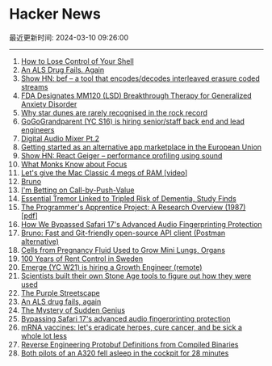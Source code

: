 # Hacker News

最近更新时间: 2024-03-10 09:26:00

--- 
1. [How to Lose Control of Your Shell](https://registerspill.thorstenball.com/p/how-to-lose-control-of-your-shell) 
2. [An ALS Drug Fails. Again](https://www.science.org/content/blog-post/als-drug-fails-again) 
3. [Show HN: bef – a tool that encodes/decodes interleaved erasure coded streams](https://github.com/gbletr42/bef) 
4. [FDA Designates MM120 (LSD) Breakthrough Therapy for Generalized Anxiety Disorder](https://www.businesswire.com/news/home/20240307733599/en/MindMed-Receives-FDA-Breakthrough-Therapy-Designation-and-Announces-Positive-12-Week-Durability-Data-From-Phase-2B-Study-of-MM120-for-Generalized-Anxiety-Disorder) 
5. [Why star dunes are rarely recognised in the rock record](https://www.nature.com/articles/s41598-024-53485-3) 
6. [GoGoGrandparent (YC S16) is hiring senior/staff back end and lead engineers](https://news.ycombinator.com/item?id=39652986) 
7. [Digital Audio Mixer Pt.2](https://blog.brixit.nl/digital-audio-mixer-pt-2/) 
8. [Getting started as an alternative app marketplace in the European Union](https://developer.apple.com/support/alternative-app-marketplace-in-the-eu/) 
9. [Show HN: React Geiger – performance profiling using sound](https://github.com/kristiandupont/react-geiger) 
10. [What Monks Know about Focus](https://www.millersbookreview.com/p/jamie-kreiner-how-to-focus) 
11. [Let's give the Mac Classic 4 megs of RAM [video]](https://www.youtube.com/watch?v=_iE-CKcyR2E) 
12. [Bruno](https://www.usebruno.com/) 
13. [I'm Betting on Call-by-Push-Value](https://thunderseethe.dev/posts/bet-on-cbpv/) 
14. [Essential Tremor Linked to Tripled Risk of Dementia, Study Finds](https://scienceblog.com/542898/essential-tremor-linked-to-tripled-risk-of-dementia-study-finds/) 
15. [The Programmer's Apprentice Project: A Research Overview (1987) [pdf]](http://www.semdesigns.com/Company/Publications/ProgrammersApprentice-AIM-1004.pdf) 
16. [How We Bypassed Safari 17's Advanced Audio Fingerprinting Protection](https://fingerprint.com/blog/bypassing-safari-17-audio-fingerprinting-protection/) 
17. [Bruno: Fast and Git-friendly open-source API client (Postman alternative)](https://www.usebruno.com/) 
18. [Cells from Pregnancy Fluid Used to Grow Mini Lungs, Organs](https://apnews.com/article/mini-organs-organoids-amniotic-fluid-fetus-f5a48564368d2cf383a7eac1371d67cf) 
19. [100 Years of Rent Control in Sweden](https://www.betonit.ai/p/100-years-of-rent-control-in-sweden) 
20. [Emerge (YC W21) is hiring a Growth Engineer (remote)](https://www.emergetools.com/careers/jobs/growth-engineer) 
21. [Scientists built their own Stone Age tools to figure out how they were used](https://arstechnica.com/science/2024/03/these-scientists-built-their-own-stone-age-tools-to-figure-out-how-they-were-used/) 
22. [The Purple Streetscape](https://computer.rip/2024-03-09-the-purple-streetscape.html) 
23. [An ALS drug fails, again](https://www.science.org/content/blog-post/als-drug-fails-again) 
24. [The Mystery of Sudden Genius](https://www.psychologytoday.com/us/articles/202403/the-mystery-of-sudden-genius) 
25. [Bypassing Safari 17's advanced audio fingerprinting protection](https://fingerprint.com/blog/bypassing-safari-17-audio-fingerprinting-protection/) 
26. [mRNA vaccines: let's eradicate herpes, cure cancer, and be sick a whole lot less](https://bessstillman.substack.com/p/mrna-vaccines-lets-be-sick-a-whole) 
27. [Reverse Engineering Protobuf Definitions from Compiled Binaries](https://arkadiyt.com/2024/03/03/reverse-engineering-protobuf-definitiions-from-compiled-binaries/) 
28. [Both pilots of an A320 fell asleep in the cockpit for 28 minutes](https://airlive.net/reports/2024/03/09/report-both-pilots-of-an-a320-fall-asleep-in-the-cockpit-for-28-minutes/) 
